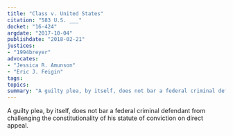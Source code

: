```yaml
---
title: "Class v. United States"
citation: "583 U.S. ___"
docket: "16-424"
argdate: "2017-10-04"
publishdate: "2018-02-21"
justices:
- "1994breyer"
advocates:
- "Jessica R. Amunson"
- "Eric J. Feigin"
tags:
topics:
summary: "A guilty plea, by itself, does not bar a federal criminal defendant from challenging the constitutionality of his statute of conviction on direct appeal."
---
```

A guilty plea, by itself, does not bar a federal criminal defendant from challenging the constitutionality of his statute of conviction on direct appeal.

